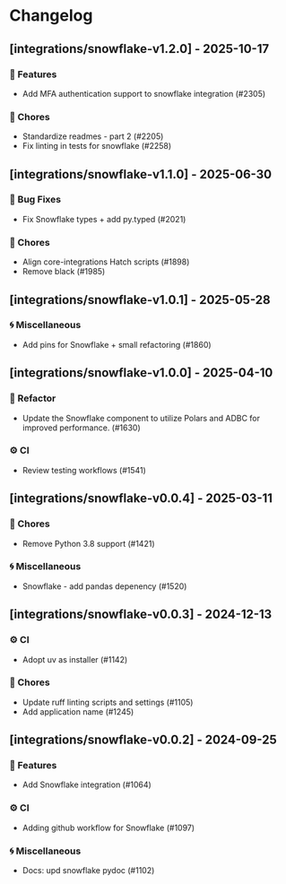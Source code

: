 # Changelog

## [integrations/snowflake-v1.2.0] - 2025-10-17

### 🚀 Features

- Add MFA authentication support to snowflake integration (#2305)

### 🧹 Chores

- Standardize readmes - part 2 (#2205)
- Fix linting in tests for snowflake (#2258)


## [integrations/snowflake-v1.1.0] - 2025-06-30

### 🐛 Bug Fixes

- Fix Snowflake types + add py.typed (#2021)

### 🧹 Chores

- Align core-integrations Hatch scripts (#1898)
- Remove black (#1985)


## [integrations/snowflake-v1.0.1] - 2025-05-28

### 🌀 Miscellaneous

- Add pins for Snowflake + small refactoring (#1860)

## [integrations/snowflake-v1.0.0] - 2025-04-10

### 🚜 Refactor

- Update the Snowflake component to utilize Polars and ADBC for improved performance. (#1630)

### ⚙️ CI

- Review testing workflows (#1541)


## [integrations/snowflake-v0.0.4] - 2025-03-11

### 🧹 Chores

- Remove Python 3.8 support (#1421)

### 🌀 Miscellaneous

- Snowflake - add pandas depenency (#1520)

## [integrations/snowflake-v0.0.3] - 2024-12-13

### ⚙️ CI

- Adopt uv as installer (#1142)

### 🧹 Chores

- Update ruff linting scripts and settings (#1105)
- Add application name (#1245)


## [integrations/snowflake-v0.0.2] - 2024-09-25

### 🚀 Features

- Add Snowflake integration (#1064)

### ⚙️ CI

- Adding github workflow for Snowflake (#1097)

### 🌀 Miscellaneous

- Docs: upd snowflake pydoc (#1102)

<!-- generated by git-cliff -->
